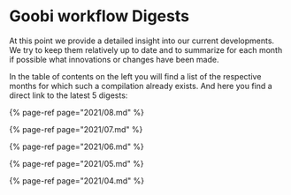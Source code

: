 # Goobi workflow Digests

At this point we provide a detailed insight into our current developments. We try to keep them relatively up to date and to summarize for each month if possible what innovations or changes have been made.

In the table of contents on the left you will find a list of the respective months for which such a compilation already exists. And here you find a direct link to the latest 5 digests:

{% page-ref page="2021/08.md" %}

{% page-ref page="2021/07.md" %}

{% page-ref page="2021/06.md" %}

{% page-ref page="2021/05.md" %}

{% page-ref page="2021/04.md" %}

